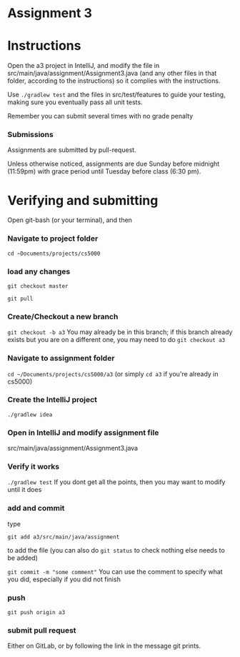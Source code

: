 Assignment 3
===

# Instructions

Open the a3 project in IntelliJ, and modify the file in src/main/java/assignment/Assignment3.java (and any other files in that folder, according to the instructions) so it complies with the instructions. 

Use `./gradlew test` and the files in src/test/features to guide your testing, making sure you eventually pass all unit tests.

Remember you can submit several times with no grade penalty
### Submissions
Assignments are submitted by pull-request.

Unless otherwise noticed, assignments are due Sunday before midnight (11:59pm) with grace period until Tuesday before class (6:30 pm).

# Verifying and submitting
Open git-bash (or your terminal), and then

### Navigate to project folder
```cd ~Documents/projects/cs5000```

### load any changes
```git checkout master```

```git pull```

### Create/Checkout a new branch
```git checkout -b a3``` 
You may already be in this branch; if this branch already exists but you are on a different one, you may need to do ```git checkout a3```

### Navigate to assignment folder
```cd ~/Documents/projects/cs5000/a3```   (or simply ```cd a3``` if you're already in cs5000)

### Create the IntelliJ project
```./gradlew idea```

### Open in IntelliJ and modify assignment file
 src/main/java/assignment/Assignment3.java

### Verify it works
```./gradlew test```
If you dont get all the points, then you may want to modify until it does


### add and commit
type

```git add a3/src/main/java/assignment```

to add the file (you can also do ```git status``` to check nothing else needs to be added) 

```git commit -m "some comment"```
You can use the comment to specify what you did, especially if you did not finish

### push
```git push origin a3```

### submit pull request
Either on GitLab, or by following the link in the message git prints.


